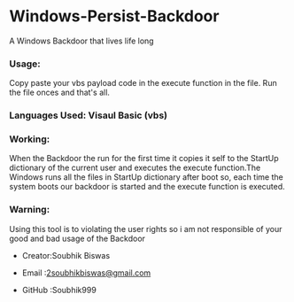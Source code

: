 # Windows-Persist-Backdoor
A Windows Backdoor that lives life long

### Usage:
Copy paste your vbs payload code in the execute function in the file. Run the file onces and that's all.

### Languages Used: Visaul Basic (vbs)

### Working:
When the Backdoor the run for the first time it copies it self to the StartUp dictionary of the current user and executes the execute function.The Windows runs all the files in StartUp dictionary after boot so, each time the system boots our backdoor is started and the execute function is executed.

### Warning:
Using this tool is to violating the user rights so i am not responsible of your good and bad usage of the Backdoor

* Creator:Soubhik Biswas

* Email  :2soubhikbiswas@gmail.com

* GitHub :Soubhik999
